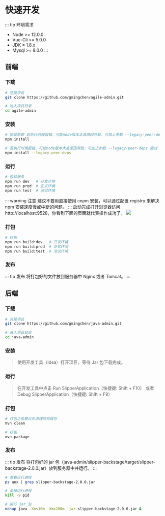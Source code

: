 # 快速开发

::: tip 环境需求
- Node >= 12.0.0
- Vue-Cli >= 5.0.0
- JDK = 1.8.x
- Mysql >= 8.0.0
:::

## 前端

### 下载
```bash
# 克隆项目
git clone https://github.com/gmingchen/agile-admin.git

# 进入项目目录
cd agile-admin
```

### 安装
```bash
# 安装依赖 若执行时候报错，可能node版本太高原因导致，可加上参数 --legacy-peer-deps
npm install

# 若执行时候报错，可能node版本太高原因导致，可加上参数 --legacy-peer-deps 尝试
npm install --legacy-peer-deps
```

### 运行
```bash
# 启动服务
npm run dev   # 开发环境
npm run prod  # 正式环境
npm run test  # 测试环境
```
::: warning 注意
建议不要用直接使用 cnpm 安装，可以通过配置 registry 来解决 npm 安装速度慢或中断的问题。
:::
启动完成打开浏览器访问 http://localhost:9528，你看到下面的页面就代表操作成功了。
![](https://admin.gumingchen.icu/file/frame/login.jpg)


### 打包
```bash
# 打包
npm run build:dev   # 开发环境
npm run build:prod  # 正式环境
npm run build:test  # 测试环境
```

### 发布
::: tip 发布
将打包好的文件放到服务器中 Nginx 或者 Tomcat。
:::

## 后端

### 下载
```bash
# 克隆项目
git clone https://github.com/gmingchen/java-admin.git

# 进入项目目录
cd java-admin
```

### 安装
> 使用开发工具（Idea）打开项目，等待 Jar 包下载完成。

### 运行
> 在开发工具中点击 Run SlipperApplication（快捷键: Shift + F10） 或者 Debug SlipperApplication（快捷键: Shift + F9）

### 打包
```bash
# 打包之前建议先清理项目缓存
mvn clean

# 打包
mvn package
```

### 发布
::: tip 发布
将打包好的 jar 包（java-admin/slipper-backstage/target/slipper-backstage-2.0.0.jar）放到服务器中并运行。
:::
```bash
# 查看运行进程
ps aux | grep slipper-backstage-2.0.0.jar

# 杀掉运行进程
kill -9 pid

# 运行 jar 包
nohup java -Xms10m -Xmx200m -jar slipper-backstage-2.0.0.jar &
```

<style>
.center {
  text-align: center;
}
.svg-box {
  margin-top: 20px;
}
.img-box {
  margin-top: 20px;
  display: flex;
  justify-content: space-around;
  align-items: start;
}
.img-box img {
  width: 300px;
}
</style>